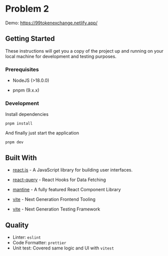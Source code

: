 # Problem 2

Demo: https://99tokenexchange.netlify.app/

## Getting Started

These instructions will get you a copy of the project up and running on your local machine for development and testing purposes.

### Prerequisites

* NodeJS (>18.0.0)

* pnpm (9.x.x)

### Development

Install dependencies

```
pnpm install
```

And finally just start the application
```
pnpm dev
```

## Built With

* [react.js](https://reactjs.org/) - A JavaScript library for building user interfaces.

* [react-query](https://tanstack.com/query/v4) - React Hooks for Data Fetching

* [mantine](https://mantine.dev/) - A fully featured React Component Library

* [vite](https://vitejs.dev/) - Next Generation Frontend Tooling

* [vite](https://vitest.dev/) - Next Generation Testing Framework

## Quality

 - Linter: `eslint`
 - Code Formatter:  `prettier`
 - Unit test: Covered same logic and UI with `vitest`


